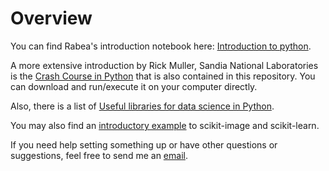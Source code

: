 # Overview

You can find Rabea's introduction notebook here: [Introduction to python](http://nbviewer.jupyter.org/github/scholich/python-overview/blob/master/Python_introduction.ipynb).

A more extensive introduction by Rick Muller, Sandia National Laboratories is the [Crash Course in Python](http://nbviewer.jupyter.org/github/scholich/python-overview/blob/master/Crash_course_v0.6.ipynb)
that is also contained in this repository. You can download and run/execute it on your computer directly.

Also, there is a list of [Useful libraries for data science in Python](python_data_libraries.md).

You may also find an [introductory example](http://nbviewer.jupyter.org/github/scholich/python-overview/blob/master/find_digits_and_predict.ipynb) to scikit-image and scikit-learn.

If you need help setting something up or have other questions or suggestions, feel free to send me an [email](mailto:scholich@pks.mpg.de).

